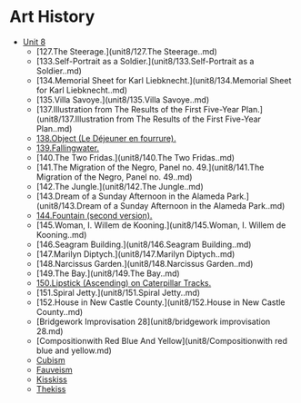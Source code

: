 # Art History

* [Unit 8](unit8.md)
  * [127.The Steerage.](unit8/127.The Steerage..md)
  * [133.Self-Portrait as a Soldier.](unit8/133.Self-Portrait as a Soldier..md)
  * [134.Memorial Sheet for Karl Liebknecht.](unit8/134.Memorial Sheet for Karl Liebknecht..md)
  * [135.Villa Savoye.](unit8/135.Villa Savoye..md)
  * [137.Illustration from The Results of the First Five-Year Plan.](unit8/137.Illustration from The Results of the First Five-Year Plan..md)
  * [138.Object (Le Déjeuner en fourrure).](<unit8/138.Object (Le Déjeuner en fourrure)..md>)
  * [139.Fallingwater.](unit8/139.Fallingwater..md)
  * [140.The Two Fridas.](unit8/140.The Two Fridas..md)
  * [141.The Migration of the Negro, Panel no. 49.](unit8/141.The Migration of the Negro, Panel no. 49..md)
  * [142.The Jungle.](unit8/142.The Jungle..md)
  * [143.Dream of a Sunday Afternoon in the Alameda Park.](unit8/143.Dream of a Sunday Afternoon in the Alameda Park..md)
  * [144.Fountain (second version).](<unit8/144.Fountain (second version)..md>)
  * [145.Woman, I. Willem de Kooning.](unit8/145.Woman, I. Willem de Kooning..md)
  * [146.Seagram Building.](unit8/146.Seagram Building..md)
  * [147.Marilyn Diptych.](unit8/147.Marilyn Diptych..md)
  * [148.Narcissus Garden.](unit8/148.Narcissus Garden..md)
  * [149.The Bay.](unit8/149.The Bay..md)
  * [150.Lipstick (Ascending) on Caterpillar Tracks.](<unit8/150.Lipstick (Ascending) on Caterpillar Tracks..md>)
  * [151.Spiral Jetty.](unit8/151.Spiral Jetty..md)
  * [152.House in New Castle County.](unit8/152.House in New Castle County..md)
  * [Bridgework Improvisation 28](unit8/bridgework improvisation 28.md)
  * [Compositionwith Red Blue And Yellow](unit8/Compositionwith red blue and yellow.md)
  * [Cubism](unit8/cubism.md)
  * [Fauveism](unit8/Fauveism.md)
  * [Kisskiss](unit8/Kisskiss.md)
  * [Thekiss](unit8/thekiss.md)
